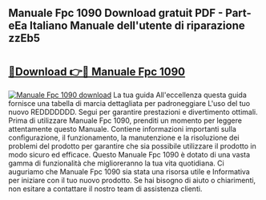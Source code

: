 ## Manuale Fpc 1090 Download gratuit PDF - Part-eEa Italiano Manuale dell'utente di riparazione zzEb5

# <h2><a href="http://dfcfvt8.blite.top/?on=Manuale+Fpc+1090">🔗Download 👉🔴 Manuale Fpc 1090</a></h2>

[![Manuale Fpc 1090 download](https://i.imgur.com/lujVjoI.png)](http://dfcfvt8.blite.top/?on=Manuale+Fpc+1090)
La tua guida All'eccellenza questa guida fornisce una tabella di marcia dettagliata per padroneggiare L'uso del tuo nuovo REDDDDDDD. Segui per garantire prestazioni e divertimento ottimali. Prima di utilizzare Manuale Fpc 1090, prenditi un momento per leggere attentamente questo Manuale. Contiene informazioni importanti sulla configurazione, il funzionamento, la manutenzione e la risoluzione dei problemi del prodotto per garantire che sia possibile utilizzare il prodotto in modo sicuro ed efficace. Questo Manuale Fpc 1090 è dotato di una vasta gamma di funzionalità che miglioreranno la tua vita quotidiana. Ci auguriamo che Manuale Fpc 1090 sia stata una risorsa utile e Informativa per iniziare con il tuo nuovo prodotto. Se hai bisogno di aiuto o chiarimenti, non esitare a contattare il nostro team di assistenza clienti.
